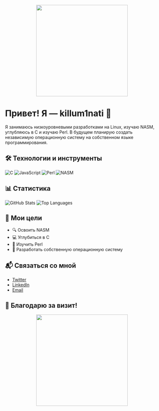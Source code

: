 <!-- Приветственное сообщение с анимацией -->
<p align="center">
  <img src="https://media.giphy.com/media/3oEjI6SIIHBdRxXI40/giphy.gif" width="300" />
</p>

# Привет! Я — killum1nati 👾

Я занимаюсь низкоуровневыми разработками на Linux, изучаю NASM, углубляюсь в C и изучаю Perl. В будущем планирую создать независимую операционную систему на собственном языке программирования.

## 🛠 Технологии и инструменты

![C](https://img.shields.io/badge/-C-00599C?style=flat&logo=c&logoColor=white)
![JavaScript](https://img.shields.io/badge/-JavaScript-F7DF1E?style=flat&logo=javascript&logoColor=black)
![Perl](https://img.shields.io/badge/-Perl-39457E?style=flat&logo=perl&logoColor=white)
![NASM](https://img.shields.io/badge/-NASM-000000?style=flat&logo=assembly&logoColor=white)

## 📊 Статистика

![GitHub Stats](https://github-readme-stats.vercel.app/api?username=killum1nati&show_icons=true&theme=radical)
![Top Languages](https://github-readme-stats.vercel.app/api/top-langs/?username=killum1nati&layout=compact&theme=radical)

## 🎯 Мои цели

- 🔍 Освоить NASM
- 💻 Углубиться в C
- 🐪 Изучить Perl
- 🚀 Разработать собственную операционную систему

## 📬 Связаться со мной

- [Twitter](https://twitter.com/killum1nati)
- [LinkedIn](https://www.linkedin.com/in/killum1nati)
- [Email](mailto:killum1nati@example.com)

## 🎉 Благодарю за визит!

<p align="center">
  <img src="https://media.giphy.com/media/3oEjI6SIIHBdRxXI40/giphy.gif" width="300" />
</p>
